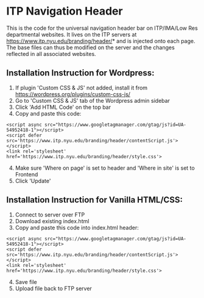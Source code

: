 # ITP Navigation Header
This is the code for the universal navigation header bar on ITP/IMA/Low Res departmental websites. It lives on the ITP servers at https://www.itp.nyu.edu/branding/header/* and is injected onto each page. The base files can thus be modified on the server and the changes reflected in all associated websites.

## Installation Instruction for Wordpress:
1. If plugin 'Custom CSS & JS' not added, install it from https://wordpress.org/plugins/custom-css-js/
2. Go to 'Custom CSS & JS' tab of the Wordpress admin sidebar
3. Click 'Add HTML Code' on the top bar
4. Copy and paste this code:
```
<script async src="https://www.googletagmanager.com/gtag/js?id=UA-54952418-1"></script>
<script defer src='https://www.itp.nyu.edu/branding/header/contentScript.js'></script>
<link rel='stylesheet' href='https://www.itp.nyu.edu/branding/header/style.css'>
```
4. Make sure 'Where on page' is set to header and 'Where in site' is set to Frontend 
5. Click 'Update'

## Installation Instruction for Vanilla HTML/CSS:
1. Connect to server over FTP
2. Download existing index.html
3. Copy and paste this code into index.html header:
```
<script async src="https://www.googletagmanager.com/gtag/js?id=UA-54952418-1"></script>
<script defer src='https://www.itp.nyu.edu/branding/header/contentScript.js'></script>
<link rel='stylesheet' href='https://www.itp.nyu.edu/branding/header/style.css'>
```
4. Save file
5. Upload file back to FTP server
